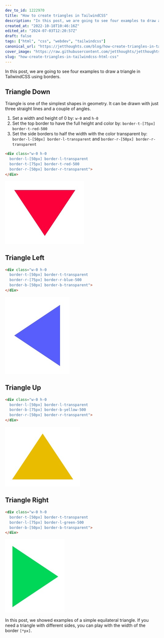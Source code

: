 ```yaml
---
dev_to_id: 1222970
title: "How to create triangles in TailwindCSS"
description: "In this post, we are going to see four examples to draw a triangle in TailwindCSS using borders.    ..."
created_at: "2022-10-18T10:46:16Z"
edited_at: "2024-07-03T12:20:57Z"
draft: false
tags: ["html", "css", "webdev", "tailwindcss"]
canonical_url: "https://jetthoughts.com/blog/how-create-triangles-in-tailwindcss-html-css/"
cover_image: "https://raw.githubusercontent.com/jetthoughts/jetthoughts.github.io/master/static/assets/img/blog/how-create-triangles-in-tailwindcss-html-css/cover.jpeg"
slug: "how-create-triangles-in-tailwindcss-html-css"
---
```

In this post, we are going to see four examples to draw a triangle in TailwindCSS using borders.

## Triangle Down

Triangle is one of the simplest shapes in geometry. It can be drawn with just three straight lines and a couple of angles.

1. Set a width and height of 0 by: `w-0` and `h-0`
2. Set the top border to have the full height and color by: `border-t-[75px] border-t-red-500`
3. Set the side borders to half the width with the color transparent by: `border-l-[50px] border-l-transparent` and `border-r-[50px] border-r-transparent`
```html
<div class="w-0 h-0 
  border-l-[50px] border-l-transparent
  border-t-[75px] border-t-red-500
  border-r-[50px] border-r-transparent">
</div>
```
![Image description](https://raw.githubusercontent.com/jetthoughts/jetthoughts.github.io/master/static/assets/img/blog/how-create-triangles-in-tailwindcss-html-css/file_0.png)

## Triangle Left
```html
<div class="w-0 h-0 
  border-t-[50px] border-t-transparent
  border-r-[75px] border-r-blue-500
  border-b-[50px] border-b-transparent">
</div>
```
![Image description](https://raw.githubusercontent.com/jetthoughts/jetthoughts.github.io/master/static/assets/img/blog/how-create-triangles-in-tailwindcss-html-css/file_1.png)

## Triangle Up
```html
<div class="w-0 h-0 
  border-l-[50px] border-l-transparent
  border-b-[75px] border-b-yellow-500
  border-r-[50px] border-r-transparent">
</div>
```
![Image description](https://raw.githubusercontent.com/jetthoughts/jetthoughts.github.io/master/static/assets/img/blog/how-create-triangles-in-tailwindcss-html-css/file_2.png)

## Triangle Right
```html
<div class="w-0 h-0 
  border-t-[50px] border-t-transparent
  border-l-[75px] border-l-green-500
  border-b-[50px] border-b-transparent">
</div>
```
![Image description](https://raw.githubusercontent.com/jetthoughts/jetthoughts.github.io/master/static/assets/img/blog/how-create-triangles-in-tailwindcss-html-css/file_3.png)

In this post, we showed examples of a simple equilateral triangle. If you need a triangle with different sides, you can play with the width of the border `[*px]`.








